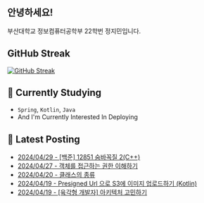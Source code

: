 
## 안녕하세요!
부산대학교 정보컴퓨터공학부 22학번 정지민입니다.

## GitHub Streak
[![GitHub Streak](https://streak-stats.demolab.com?user=Stopmin&theme=onedark-duo)](https://git.io/streak-stats)

## 📎 Currently Studying
- `Spring`, `Kotlin`, `Java`
- And I'm Currently Interested In Deploying

## 📝 Latest Posting
- [2024/04/29 - [백준] 12851 숨바꼭질 2(C++)](https://stopmin.tistory.com/entry/%EB%B0%B1%EC%A4%80-12851-%EC%88%A8%EB%B0%94%EA%BC%AD%EC%A7%88C)  
- [2024/04/27 - 객체를 접근하는 권한 이해하기](https://stopmin.tistory.com/entry/%EA%B0%9D%EC%B2%B4%EB%A5%BC-%EC%A0%91%EA%B7%BC%ED%95%98%EB%8A%94-%EA%B6%8C%ED%95%9C-%EC%9D%B4%ED%95%B4%ED%95%98%EA%B8%B0)  
- [2024/04/20 - 클래스의 종류](https://stopmin.tistory.com/entry/%ED%81%B4%EB%9E%98%EC%8A%A4%EC%9D%98-%EC%A2%85%EB%A5%98)  
- [2024/04/19 - Presigned Url 으로 S3에 이미지 업로드하기 (Kotlin)](https://stopmin.tistory.com/entry/Presigned-Url-%EC%9C%BC%EB%A1%9C-S3%EC%97%90-%EC%9D%B4%EB%AF%B8%EC%A7%80-%EC%97%85%EB%A1%9C%EB%93%9C%ED%95%98%EA%B8%B0-Kotlin)  
- [2024/04/19 - [육각형 개발자] 아키텍처 고민하기](https://stopmin.tistory.com/entry/%EC%9C%A1%EA%B0%81%ED%98%95-%EA%B0%9C%EB%B0%9C%EC%9E%90-%EC%95%84%ED%82%A4%ED%85%8D%EC%B2%98-%EA%B3%A0%EB%AF%BC%ED%95%98%EA%B8%B0)  
